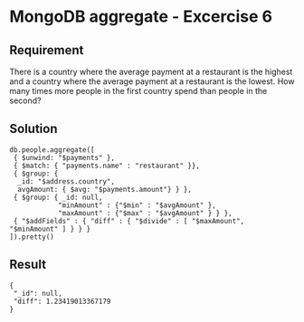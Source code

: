 # MongoDB aggregate - Excercise 6

## Requirement

There is a country where the average payment at a restaurant is the highest and a country where the average payment at a restaurant is the lowest. How many times more people in the first country spend than people in the second?

## Solution

```agg
db.people.aggregate([
 { $unwind: "$payments" },
 { $match: { "payments.name" : "restaurant" }},
 { $group: { 
  _id: "$address.country", 
  avgAmount: { $avg: "$payments.amount"} } },
 { $group: { _id: null,
            "minAmount" : {"$min" : "$avgAmount" },
            "maxAmount" : {"$max" : "$avgAmount" } } },
 { "$addFields" : { "diff" : { "$divide" : [ "$maxAmount", "$minAmount" ] } } }
]).pretty()

```

## Result

```result
{
 "_id": null,
 "diff": 1.23419013367179
}
```

